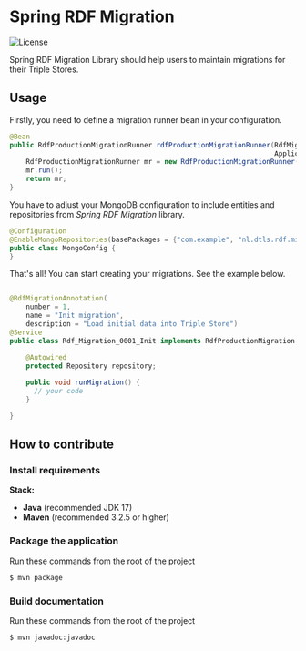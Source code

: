 # Spring RDF Migration

[![License](https://img.shields.io/badge/license-MIT-blue.svg)](LICENSE.md)

Spring RDF Migration Library should help users to maintain migrations for their Triple Stores.

## Usage

Firstly, you need to define a migration runner bean in your configuration.

```java
@Bean
public RdfProductionMigrationRunner rdfProductionMigrationRunner(RdfMigrationRepository rdfMigrationRepository,
                                                                 ApplicationContext appContext) {
    RdfProductionMigrationRunner mr = new RdfProductionMigrationRunner(rdfMigrationRepository, appContext);
    mr.run();
    return mr;
}
```

You have to adjust your MongoDB configuration to include entities and repositories from *Spring RDF Migration* library.

```java
@Configuration
@EnableMongoRepositories(basePackages = {"com.example", "nl.dtls.rdf.migration"})
public class MongoConfig {
}
```

That's all! You can start creating your migrations. See the example below.

```java

@RdfMigrationAnnotation(
    number = 1,
    name = "Init migration",
    description = "Load initial data into Triple Store")
@Service
public class Rdf_Migration_0001_Init implements RdfProductionMigration {

    @Autowired
    protected Repository repository;
    
    public void runMigration() {
      // your code
    }

}
```



## How to contribute

### Install requirements

**Stack:**

 - **Java** (recommended JDK 17)
 - **Maven** (recommended 3.2.5 or higher)

### Package the application

Run these commands from the root of the project

```bash
$ mvn package
```

### Build documentation

Run these commands from the root of the project

```bash
$ mvn javadoc:javadoc
```
